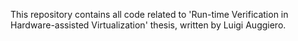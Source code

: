 This repository contains all code related to 'Run-time Verification in Hardware-assisted Virtualization' thesis, written by Luigi Auggiero.
